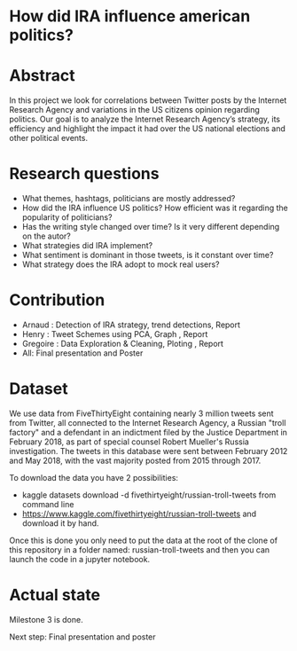 # How did IRA influence american politics?


# Abstract
In this project we look for correlations between Twitter posts by the Internet Research Agency and variations in the US citizens opinion regarding politics. 
Our goal is to analyze the Internet Research Agency’s strategy, its efficiency and highlight the impact it had over the US national elections and other political events.

# Research questions 
- What themes, hashtags, politicians are mostly addressed?
- How did the IRA influence US politics? How efficient was it regarding the popularity of politicians?
- Has the writing style changed over time? Is it very different depending on the autor? 
- What strategies did IRA implement? 
- What sentiment is dominant in those tweets, is it constant over time?
- What strategy does the IRA adopt to mock real users?

# Contribution
- Arnaud : Detection of IRA strategy, trend detections, Report
- Henry : Tweet Schemes using PCA, Graph , Report
- Gregoire : Data Exploration & Cleaning, Ploting , Report
- All: Final presentation and Poster

# Dataset
We use data from FiveThirtyEight containing nearly 3 million tweets sent from Twitter, all connected to the Internet Research Agency, a Russian "troll factory" and a defendant in an indictment filed by the Justice Department in February 2018, as part of special counsel Robert Mueller's Russia investigation. The tweets in this database were sent between February 2012 and May 2018, with the vast majority posted from 2015 through 2017.

To download the data you have 2 possibilities: 
- kaggle datasets download -d fivethirtyeight/russian-troll-tweets from command line
- https://www.kaggle.com/fivethirtyeight/russian-troll-tweets and download it by hand.

Once this is done you only need to put the data at the root of the clone of this repository in a folder named: russian-troll-tweets and then you can launch the code in a jupyter notebook.

# Actual state
Milestone 3 is done.

Next step: Final presentation and poster
